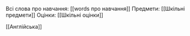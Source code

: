 Всі слова про навчання: [[words про навчання]]
Предмети: [[Шкільні предмети]]
Оцінки: [[Шкільні оцінки]]


[[Англійська]]